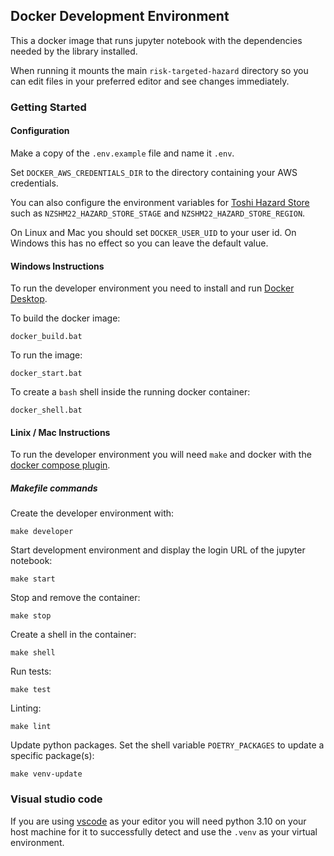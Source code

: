 ## Docker Development Environment

This a docker image that runs jupyter notebook with the dependencies needed by the library installed.

When running it mounts the main `risk-targeted-hazard` directory so you can edit files in your preferred editor and see changes immediately.

### Getting Started

#### Configuration

Make a copy of the `.env.example` file and name it `.env`.

Set `DOCKER_AWS_CREDENTIALS_DIR` to the directory containing your AWS credentials.

You can also configure the environment variables for [Toshi Hazard Store](https://github.com/GNS-Science/toshi-hazard-store) such as `NZSHM22_HAZARD_STORE_STAGE` and `NZSHM22_HAZARD_STORE_REGION`.

On Linux and Mac you should set `DOCKER_USER_UID` to your user id. On Windows this has no effect so you can leave the default value.

#### Windows Instructions

To run the developer environment you need to install and run [Docker Desktop](https://www.docker.com/products/docker-desktop/).

To build the docker image:

`docker_build.bat`

To run the image:

`docker_start.bat`

To create a `bash` shell inside the running docker container:

`docker_shell.bat`

#### Linix / Mac Instructions

To run the developer environment you will need `make` and docker with the [docker compose plugin](https://docs.docker.com/compose/install/linux/).

##### Makefile commands

Create the developer environment with:

`make developer`

Start development environment and display the login URL of the jupyter notebook:

`make start`

Stop and remove the container:

`make stop`

Create a shell in the container:

`make shell`

Run tests:

`make test`

Linting:

`make lint`

Update python packages. Set the shell variable `POETRY_PACKAGES` to update a specific package(s):

`make venv-update`

### Visual studio code

If you are using [vscode](https://code.visualstudio.com/) as your editor you will need python 3.10 on your host machine for it to successfully detect and use the `.venv` as your virtual environment.
